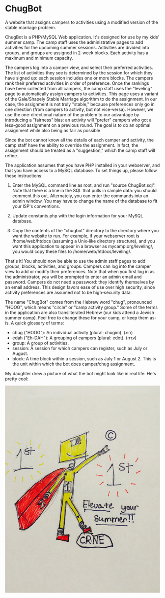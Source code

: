 # ChugBot
A website that assigns campers to activities using a modified version of the stable marriage problem.

ChugBot is a PHP/MySQL Web application.  It's designed for use by my kids' summer camp.  The camp staff uses the administrative pages to add activities for the upcoming summer sessions.  Activities are divided into groups, and groups are assigned in 2-week blocks.  Each activity has a maximum and minimum capacity.

The campers log into a camper view, and select their preferred activities.  The list of activities they see is determined by the session for which they have signed up: each session includes one or more blocks.  The campers rank their preferred activities in order of preference.  Once the rankings have been collected from all campers, the camp staff uses the "leveling" page to automatically assign
campers to activities.  This page uses a variant of the Gale/Shapely Stable Marriage algorithm to do the assignment.  In our case, the
assignment is not truly "stable," because preferences only go in one direction (from campers to activity, but not vice-versa).  However, we use the one-directional nature of the problem to our advantage by introducing a "fairness" bias: an activity will "prefer" campers who got a less-good assignment on a previous round.  The goal is to do an optimal assignment while also being as fair as possible.

Since the bot cannot know all the details of each camper and activity, the camp staff have the ability to override the assignment.  In
fact, the assignment should be treated as a "suggestion," which the camp staff will refine.

The application assumes that you have PHP installed in your webserver, and that you have access to a MySQL database.  To set things up,
please follow these instructions:

1. Enter the MySQL command line as root, and run "source ChugBot.sql".  Note that there is a line in the SQL that pulls in sample data: you should comment this out.
Alternately, you can enter the commands into an admin window.  You may have to change the name of the database to fit your ISP's conventions.

2. Update constants.php with the login information for your MySQL database.

3. Copy the contents of the "chugbot" directory to the directory where you want the website to run.  For example, if your webserver
root is /home/web/htdocs (assuming a Unix-like directory structure), and you want this application to appear in a browser as mycamp.org/leveling/, you would copy these files to /home/web/htdocs/leveling/.

That's it!  You should now be able to use the admin staff pages to add groups, blocks, activities, and groups.  Campers can log into the camper view to add or modify their preferences.  Note that when you first log in as the administrator, you will be prompted to enter an admin email and password.  Campers do not need a password: they identify themselves by an email address.  This design favors ease of use over high security, since activity preferences are assumed not to be high-security data.  

The name "ChugBot" comes from the Hebrew word "chug", pronounced "HOOG", which means "circle" or "camp activity group." Some of the terms in the application are also transliterated Hebrew (our kids attend a Jewish summer camp).  Feel free to change these for your camp, or keep them as-is.  A quick glossary of terms:

- chug ("HOOG"): An individual activity (plural: chugim). (חוּג)
- edah ("Eh-DAH"): A grouping of campers (plural: edot). (עֵדָה)
- group: A group of activities.
- session: A session for which campers can register, such as July or August.
- block: A time block within a session, such as July 1 or August 2.  This is the unit within which the bot does camper/chug assignment.

My daughter drew a picture of what the bot might look like in real life.  He's pretty cool:

![bot image](chugbot/images/ChugBot.JPG?raw=true)
